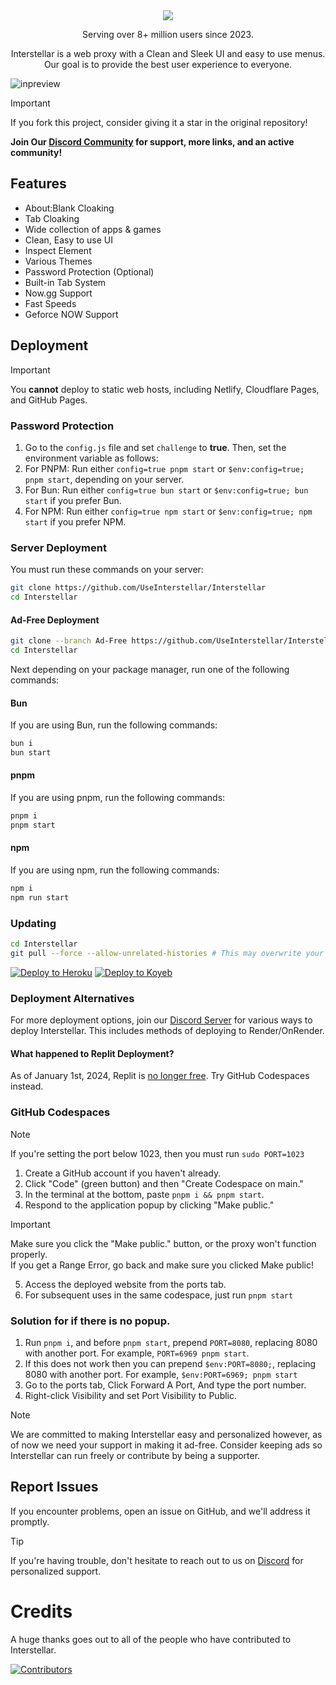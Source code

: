 <div align="center">
    <img src="https://raw.githubusercontent.com/UseInterstellar/Interstellar/main/.github/branding/in.png">
    <p>Serving over 8+ million users since 2023.<p>
    <p>Interstellar is a web proxy with a Clean and Sleek UI and easy to use menus. Our goal is to provide the best user experience to everyone.</p>
</div>

![inpreview](https://github.com/UseInterstellar/Interstellar/assets/89202835/2669efed-5186-4932-83c4-725acae60bd2)

> [!IMPORTANT]
> If you fork this project, consider giving it a star in the original repository!

**Join Our [Discord Community](https://discord.gg/interstellar) for support, more links, and an active community!**

## Features

- About:Blank Cloaking
- Tab Cloaking
- Wide collection of apps & games
- Clean, Easy to use UI
- Inspect Element
- Various Themes
- Password Protection (Optional)
- Built-in Tab System
- Now.gg Support
- Fast Speeds
- Geforce NOW Support

## Deployment

> [!IMPORTANT]
> You **cannot** deploy to static web hosts, including Netlify, Cloudflare Pages, and GitHub Pages.

### Password Protection

1. Go to the `config.js` file and set `challenge` to **true**. Then, set the environment variable as follows:
2. For PNPM: Run either `config=true pnpm start` or `$env:config=true; pnpm start`, depending on your server.
3. For Bun: Run either `config=true bun start` or `$env:config=true; bun start` if you prefer Bun.
4. For NPM: Run either `config=true npm start` or `$env:config=true; npm start` if you prefer NPM.


### Server Deployment

You must run these commands on your server:

```bash
git clone https://github.com/UseInterstellar/Interstellar
cd Interstellar
```

#### Ad-Free Deployment

```bash
git clone --branch Ad-Free https://github.com/UseInterstellar/Interstellar
cd Interstellar
```

Next depending on your package manager, run one of the following commands:

#### Bun

If you are using Bun, run the following commands:

```bash
bun i
bun start
```

#### pnpm

If you are using pnpm, run the following commands:

```bash
pnpm i
pnpm start
```

#### npm

If you are using npm, run the following commands:

```bash
npm i
npm run start
```

### Updating

```bash
cd Interstellar
git pull --force --allow-unrelated-histories # This may overwrite your local changes
```

<a target="_blank" href="https://heroku.com/deploy/?template=https://github.com/UseInterstellar/Interstellar"><img alt="Deploy to Heroku" src="https://binbashbanana.github.io/deploy-buttons/buttons/remade/heroku.svg"></a>
<a target="_blank" href="https://app.koyeb.com/deploy?type=git&repository=github.com/UseInterstellar/Interstellar"><img alt="Deploy to Koyeb" src="https://binbashbanana.github.io/deploy-buttons/buttons/remade/koyeb.svg"></a>

### Deployment Alternatives

For more deployment options, join our [Discord Server](https://discord.gg/interstellar) for various ways to deploy Interstellar.
This includes methods of deploying to Render/OnRender.

#### What happened to Replit Deployment?

As of January 1st, 2024, Replit is [no longer free](https://blog.replit.com/hosting-changes). Try GitHub Codespaces instead.

### GitHub Codespaces

> [!NOTE]
> If you're setting the port below 1023, then you must run `sudo PORT=1023`

1. Create a GitHub account if you haven't already.
2. Click "Code" (green button) and then "Create Codespace on main."
3. In the terminal at the bottom, paste `pnpm i && pnpm start`.
4. Respond to the application popup by clicking "Make public."
> [!IMPORTANT]
> Make sure you click the "Make public." button, or the proxy won't function properly.<br>
> If you get a Range Error, go back and make sure you clicked Make public!
5. Access the deployed website from the ports tab.
6. For subsequent uses in the same codespace, just run `pnpm start`

### Solution for if there is no popup.

1. Run `pnpm i`, and before `pnpm start`, prepend `PORT=8080`, replacing 8080 with another port. For example, `PORT=6969 pnpm start`.
2. If this does not work then you can prepend `$env:PORT=8080;`, replacing 8080 with another port. For example, `$env:PORT=6969; pnpm start`
3. Go to the ports tab, Click Forward A Port, And type the port number.
4. Right-click Visibility and set Port Visibility to Public.

> [!NOTE]
> We are committed to making Interstellar easy and personalized however, as of now we need your support in making it ad-free. Consider keeping ads so Interstellar can run freely or contribute by being a supporter.

## Report Issues

If you encounter problems, open an issue on GitHub, and we'll address it promptly.

> [!TIP]
> If you're having trouble, don't hesitate to reach out to us on [Discord](https://discord.gg/interstellar) for personalized support.

# Credits

A huge thanks goes out to all of the people who have contributed to Interstellar.

[![Contributors](https://contrib.rocks/image?repo=UseInterstellar/Interstellar)](https://github.com/UseInterstellar/Interstellar/graphs/contributors)
